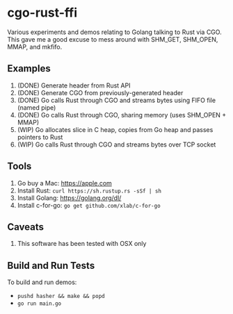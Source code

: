 # cgo-rust-ffi

Various experiments and demos relating to Golang talking to Rust via CGO. This
gave me a good excuse to mess around with SHM_GET, SHM_OPEN, MMAP, and mkfifo.

## Examples

1. (DONE) Generate header from Rust API
1. (DONE) Generate CGO from previously-generated header
1. (DONE) Go calls Rust through CGO and streams bytes using FIFO file (named pipe)
1. (DONE) Go calls Rust through CGO, sharing memory (uses SHM_OPEN + MMAP)
1. (WIP) Go allocates slice in C heap, copies from Go heap and passes pointers to Rust
1. (WIP) Go calls Rust through CGO and streams bytes over TCP socket

## Tools

1. Go buy a Mac: https://apple.com
1. Install Rust: `curl https://sh.rustup.rs -sSf | sh`
1. Install Golang: https://golang.org/dl/
1. Install c-for-go: `go get github.com/xlab/c-for-go`

## Caveats

1. This software has been tested with OSX only

## Build and Run Tests

To build and run demos:

- `pushd hasher && make && popd`
- `go run main.go`
